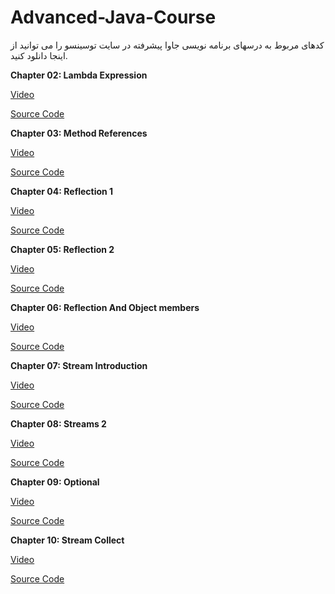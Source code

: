# Advanced-Java-Course

کدهای مربوط به درسهای برنامه نویسی جاوا پیشرفته در سایت توسینسو را می توانید از اینجا دانلود کنید.

<b>Chapter 02: Lambda Expression</b>

[Video](https://programming.tosinso.com/fa/videos/7847)

[Source Code](https://github.com/MehdiAdeliFar/Advanced-Java-Course/blob/master/02%20Lambda%20Expressions/TestLambdaExpression.rar)


<b>Chapter 03: Method References</b>

[Video](https://programming.tosinso.com/fa/videos/7904)

[Source Code](https://github.com/MehdiAdeliFar/Advanced-Java-Course/blob/master/03%20Method%20References/src.rar)


<b>Chapter 04: Reflection 1</b>

[Video](https://programming.tosinso.com/fa/videos/7922)

[Source Code](https://github.com/MehdiAdeliFar/Advanced-Java-Course/tree/master/04%20Reflection1/)

<b>Chapter 05: Reflection 2</b>

[Video](https://programming.tosinso.com/fa/videos/7923)

[Source Code](https://github.com/MehdiAdeliFar/Advanced-Java-Course/blob/master/05%20Reflection2/src.rar)

<b>Chapter 06: Reflection And Object members</b>

[Video](https://programming.tosinso.com/fa/videos/7951)

[Source Code](https://github.com/MehdiAdeliFar/Advanced-Java-Course/blob/master/06%20ReflectionObjectMembers/src.rar)

<b>Chapter 07: Stream Introduction</b>

[Video](https://programming.tosinso.com/fa/videos/7976)

[Source Code](https://github.com/MehdiAdeliFar/Advanced-Java-Course/tree/master/07%20StreamIntro/src/com/tosinso)

<b>Chapter 08: Streams 2</b>

[Video](https://programming.tosinso.com/fa/videos/8067)

[Source Code](https://github.com/MehdiAdeliFar/Advanced-Java-Course/blob/master/08%20Stream%202/src.rar)

<b>Chapter 09: Optional</b>

[Video](https://programming.tosinso.com/fa/videos/8084)

[Source Code](https://github.com/MehdiAdeliFar/Advanced-Java-Course/blob/master/09%20Optional/src.rar)

<b>Chapter 10: Stream Collect</b>

[Video](https://programming.tosinso.com/fa/videos/8211)

[Source Code](https://github.com/MehdiAdeliFar/Advanced-Java-Course/blob/master/10%20Stream%20Collect/src.rar)
